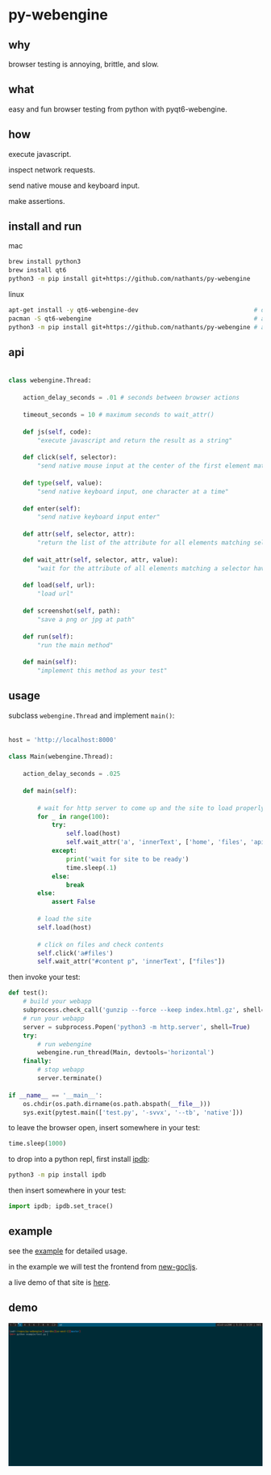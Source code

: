 # py-webengine

## why

browser testing is annoying, brittle, and slow.

## what

easy and fun browser testing from python with pyqt6-webengine.

## how

execute javascript.

inspect network requests.

send native mouse and keyboard input.

make assertions.

## install and run

mac

```bash
brew install python3
brew install qt6
python3 -m pip install git+https://github.com/nathants/py-webengine
```

linux

```bash
apt-get install -y qt6-webengine-dev                                # debian/ubuntu
pacman -S qt6-webengine                                             # arch
python3 -m pip install git+https://github.com/nathants/py-webengine # all platforms
```

## api

```python

class webengine.Thread:

    action_delay_seconds = .01 # seconds between browser actions

    timeout_seconds = 10 # maximum seconds to wait_attr()

    def js(self, code):
        "execute javascript and return the result as a string"

    def click(self, selector):
        "send native mouse input at the center of the first element matching selector"

    def type(self, value):
        "send native keyboard input, one character at a time"

    def enter(self):
        "send native keyboard input enter"

    def attr(self, selector, attr):
        "return the list of the attribute for all elements matching selector"

    def wait_attr(self, selector, attr, value):
        "wait for the attribute of all elements matching a selector have the given value"

    def load(self, url):
        "load url"

    def screenshot(self, path):
        "save a png or jpg at path"

    def run(self):
        "run the main method"

    def main(self):
        "implement this method as your test"

```


## usage

subclass `webengine.Thread` and implement `main()`:

```python

host = 'http://localhost:8000'

class Main(webengine.Thread):

    action_delay_seconds = .025

    def main(self):

        # wait for http server to come up and the site to load properly
        for _ in range(100):
            try:
                self.load(host)
                self.wait_attr('a', 'innerText', ['home', 'files', 'api', 'websocket'])
            except:
                print('wait for site to be ready')
                time.sleep(.1)
            else:
                break
        else:
            assert False

        # load the site
        self.load(host)

        # click on files and check contents
        self.click('a#files')
        self.wait_attr("#content p", 'innerText', ["files"])
```

then invoke your test:

```python
def test():
    # build your webapp
    subprocess.check_call('gunzip --force --keep index.html.gz', shell=True)
    # run your webapp
    server = subprocess.Popen('python3 -m http.server', shell=True)
    try:
        # run webengine
        webengine.run_thread(Main, devtools='horizontal')
    finally:
        # stop webapp
        server.terminate()

if __name__ == '__main__':
    os.chdir(os.path.dirname(os.path.abspath(__file__)))
    sys.exit(pytest.main(['test.py', '-svvx', '--tb', 'native']))
```

to leave the browser open, insert somewhere in your test:

```python
time.sleep(1000)
```

to drop into a python repl, first install [ipdb](https://github.com/gotcha/ipdb):

```bash
python3 -m pip install ipdb
```

then insert somewhere in your test:

```python
import ipdb; ipdb.set_trace()
```

## example

see the [example](https://github.com/nathants/py-webengine/blob/master/example/) for detailed usage.

in the example we will test the frontend from [new-gocljs](https://github.com/nathants/new-gocljs).

a live demo of that site is [here](https://gocljs.nathants.com).

## demo

![](https://github.com/nathants/py-webengine/raw/master/demo.gif)
